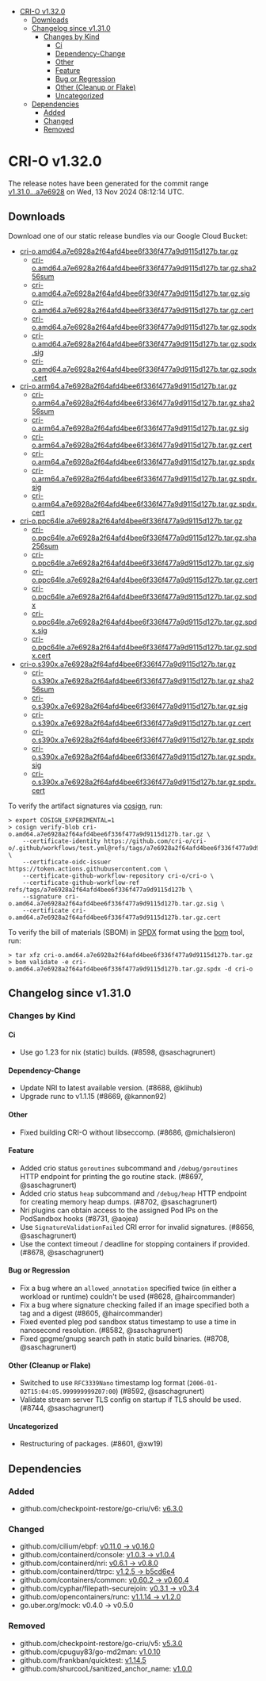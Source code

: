 - [CRI-O v1.32.0](#cri-o-v1320)
  - [Downloads](#downloads)
  - [Changelog since v1.31.0](#changelog-since-v1310)
    - [Changes by Kind](#changes-by-kind)
      - [Ci](#ci)
      - [Dependency-Change](#dependency-change)
      - [Other](#other)
      - [Feature](#feature)
      - [Bug or Regression](#bug-or-regression)
      - [Other (Cleanup or Flake)](#other-cleanup-or-flake)
      - [Uncategorized](#uncategorized)
  - [Dependencies](#dependencies)
    - [Added](#added)
    - [Changed](#changed)
    - [Removed](#removed)

# CRI-O v1.32.0

The release notes have been generated for the commit range
[v1.31.0...a7e6928](https://github.com/cri-o/cri-o/compare/v1.31.0...v1.32.0) on Wed, 13 Nov 2024 08:12:14 UTC.

## Downloads

Download one of our static release bundles via our Google Cloud Bucket:

- [cri-o.amd64.a7e6928a2f64afd4bee6f336f477a9d9115d127b.tar.gz](https://storage.googleapis.com/cri-o/artifacts/cri-o.amd64.a7e6928a2f64afd4bee6f336f477a9d9115d127b.tar.gz)
  - [cri-o.amd64.a7e6928a2f64afd4bee6f336f477a9d9115d127b.tar.gz.sha256sum](https://storage.googleapis.com/cri-o/artifacts/cri-o.amd64.a7e6928a2f64afd4bee6f336f477a9d9115d127b.tar.gz.sha256sum)
  - [cri-o.amd64.a7e6928a2f64afd4bee6f336f477a9d9115d127b.tar.gz.sig](https://storage.googleapis.com/cri-o/artifacts/cri-o.amd64.a7e6928a2f64afd4bee6f336f477a9d9115d127b.tar.gz.sig)
  - [cri-o.amd64.a7e6928a2f64afd4bee6f336f477a9d9115d127b.tar.gz.cert](https://storage.googleapis.com/cri-o/artifacts/cri-o.amd64.a7e6928a2f64afd4bee6f336f477a9d9115d127b.tar.gz.cert)
  - [cri-o.amd64.a7e6928a2f64afd4bee6f336f477a9d9115d127b.tar.gz.spdx](https://storage.googleapis.com/cri-o/artifacts/cri-o.amd64.a7e6928a2f64afd4bee6f336f477a9d9115d127b.tar.gz.spdx)
  - [cri-o.amd64.a7e6928a2f64afd4bee6f336f477a9d9115d127b.tar.gz.spdx.sig](https://storage.googleapis.com/cri-o/artifacts/cri-o.amd64.a7e6928a2f64afd4bee6f336f477a9d9115d127b.tar.gz.spdx.sig)
  - [cri-o.amd64.a7e6928a2f64afd4bee6f336f477a9d9115d127b.tar.gz.spdx.cert](https://storage.googleapis.com/cri-o/artifacts/cri-o.amd64.a7e6928a2f64afd4bee6f336f477a9d9115d127b.tar.gz.spdx.cert)
- [cri-o.arm64.a7e6928a2f64afd4bee6f336f477a9d9115d127b.tar.gz](https://storage.googleapis.com/cri-o/artifacts/cri-o.arm64.a7e6928a2f64afd4bee6f336f477a9d9115d127b.tar.gz)
  - [cri-o.arm64.a7e6928a2f64afd4bee6f336f477a9d9115d127b.tar.gz.sha256sum](https://storage.googleapis.com/cri-o/artifacts/cri-o.arm64.a7e6928a2f64afd4bee6f336f477a9d9115d127b.tar.gz.sha256sum)
  - [cri-o.arm64.a7e6928a2f64afd4bee6f336f477a9d9115d127b.tar.gz.sig](https://storage.googleapis.com/cri-o/artifacts/cri-o.arm64.a7e6928a2f64afd4bee6f336f477a9d9115d127b.tar.gz.sig)
  - [cri-o.arm64.a7e6928a2f64afd4bee6f336f477a9d9115d127b.tar.gz.cert](https://storage.googleapis.com/cri-o/artifacts/cri-o.arm64.a7e6928a2f64afd4bee6f336f477a9d9115d127b.tar.gz.cert)
  - [cri-o.arm64.a7e6928a2f64afd4bee6f336f477a9d9115d127b.tar.gz.spdx](https://storage.googleapis.com/cri-o/artifacts/cri-o.arm64.a7e6928a2f64afd4bee6f336f477a9d9115d127b.tar.gz.spdx)
  - [cri-o.arm64.a7e6928a2f64afd4bee6f336f477a9d9115d127b.tar.gz.spdx.sig](https://storage.googleapis.com/cri-o/artifacts/cri-o.arm64.a7e6928a2f64afd4bee6f336f477a9d9115d127b.tar.gz.spdx.sig)
  - [cri-o.arm64.a7e6928a2f64afd4bee6f336f477a9d9115d127b.tar.gz.spdx.cert](https://storage.googleapis.com/cri-o/artifacts/cri-o.arm64.a7e6928a2f64afd4bee6f336f477a9d9115d127b.tar.gz.spdx.cert)
- [cri-o.ppc64le.a7e6928a2f64afd4bee6f336f477a9d9115d127b.tar.gz](https://storage.googleapis.com/cri-o/artifacts/cri-o.ppc64le.a7e6928a2f64afd4bee6f336f477a9d9115d127b.tar.gz)
  - [cri-o.ppc64le.a7e6928a2f64afd4bee6f336f477a9d9115d127b.tar.gz.sha256sum](https://storage.googleapis.com/cri-o/artifacts/cri-o.ppc64le.a7e6928a2f64afd4bee6f336f477a9d9115d127b.tar.gz.sha256sum)
  - [cri-o.ppc64le.a7e6928a2f64afd4bee6f336f477a9d9115d127b.tar.gz.sig](https://storage.googleapis.com/cri-o/artifacts/cri-o.ppc64le.a7e6928a2f64afd4bee6f336f477a9d9115d127b.tar.gz.sig)
  - [cri-o.ppc64le.a7e6928a2f64afd4bee6f336f477a9d9115d127b.tar.gz.cert](https://storage.googleapis.com/cri-o/artifacts/cri-o.ppc64le.a7e6928a2f64afd4bee6f336f477a9d9115d127b.tar.gz.cert)
  - [cri-o.ppc64le.a7e6928a2f64afd4bee6f336f477a9d9115d127b.tar.gz.spdx](https://storage.googleapis.com/cri-o/artifacts/cri-o.ppc64le.a7e6928a2f64afd4bee6f336f477a9d9115d127b.tar.gz.spdx)
  - [cri-o.ppc64le.a7e6928a2f64afd4bee6f336f477a9d9115d127b.tar.gz.spdx.sig](https://storage.googleapis.com/cri-o/artifacts/cri-o.ppc64le.a7e6928a2f64afd4bee6f336f477a9d9115d127b.tar.gz.spdx.sig)
  - [cri-o.ppc64le.a7e6928a2f64afd4bee6f336f477a9d9115d127b.tar.gz.spdx.cert](https://storage.googleapis.com/cri-o/artifacts/cri-o.ppc64le.a7e6928a2f64afd4bee6f336f477a9d9115d127b.tar.gz.spdx.cert)
- [cri-o.s390x.a7e6928a2f64afd4bee6f336f477a9d9115d127b.tar.gz](https://storage.googleapis.com/cri-o/artifacts/cri-o.s390x.a7e6928a2f64afd4bee6f336f477a9d9115d127b.tar.gz)
  - [cri-o.s390x.a7e6928a2f64afd4bee6f336f477a9d9115d127b.tar.gz.sha256sum](https://storage.googleapis.com/cri-o/artifacts/cri-o.s390x.a7e6928a2f64afd4bee6f336f477a9d9115d127b.tar.gz.sha256sum)
  - [cri-o.s390x.a7e6928a2f64afd4bee6f336f477a9d9115d127b.tar.gz.sig](https://storage.googleapis.com/cri-o/artifacts/cri-o.s390x.a7e6928a2f64afd4bee6f336f477a9d9115d127b.tar.gz.sig)
  - [cri-o.s390x.a7e6928a2f64afd4bee6f336f477a9d9115d127b.tar.gz.cert](https://storage.googleapis.com/cri-o/artifacts/cri-o.s390x.a7e6928a2f64afd4bee6f336f477a9d9115d127b.tar.gz.cert)
  - [cri-o.s390x.a7e6928a2f64afd4bee6f336f477a9d9115d127b.tar.gz.spdx](https://storage.googleapis.com/cri-o/artifacts/cri-o.s390x.a7e6928a2f64afd4bee6f336f477a9d9115d127b.tar.gz.spdx)
  - [cri-o.s390x.a7e6928a2f64afd4bee6f336f477a9d9115d127b.tar.gz.spdx.sig](https://storage.googleapis.com/cri-o/artifacts/cri-o.s390x.a7e6928a2f64afd4bee6f336f477a9d9115d127b.tar.gz.spdx.sig)
  - [cri-o.s390x.a7e6928a2f64afd4bee6f336f477a9d9115d127b.tar.gz.spdx.cert](https://storage.googleapis.com/cri-o/artifacts/cri-o.s390x.a7e6928a2f64afd4bee6f336f477a9d9115d127b.tar.gz.spdx.cert)

To verify the artifact signatures via [cosign](https://github.com/sigstore/cosign), run:

```console
> export COSIGN_EXPERIMENTAL=1
> cosign verify-blob cri-o.amd64.a7e6928a2f64afd4bee6f336f477a9d9115d127b.tar.gz \
    --certificate-identity https://github.com/cri-o/cri-o/.github/workflows/test.yml@refs/tags/a7e6928a2f64afd4bee6f336f477a9d9115d127b \
    --certificate-oidc-issuer https://token.actions.githubusercontent.com \
    --certificate-github-workflow-repository cri-o/cri-o \
    --certificate-github-workflow-ref refs/tags/a7e6928a2f64afd4bee6f336f477a9d9115d127b \
    --signature cri-o.amd64.a7e6928a2f64afd4bee6f336f477a9d9115d127b.tar.gz.sig \
    --certificate cri-o.amd64.a7e6928a2f64afd4bee6f336f477a9d9115d127b.tar.gz.cert
```

To verify the bill of materials (SBOM) in [SPDX](https://spdx.org) format using the [bom](https://sigs.k8s.io/bom) tool, run:

```console
> tar xfz cri-o.amd64.a7e6928a2f64afd4bee6f336f477a9d9115d127b.tar.gz
> bom validate -e cri-o.amd64.a7e6928a2f64afd4bee6f336f477a9d9115d127b.tar.gz.spdx -d cri-o
```

## Changelog since v1.31.0

### Changes by Kind

#### Ci
 - Use go 1.23 for nix (static) builds. (#8598, @saschagrunert)

#### Dependency-Change
 - Update NRI to latest available version. (#8688, @klihub)
 - Upgrade runc to v1.1.15 (#8669, @kannon92)

#### Other
 - Fixed building CRI-O without libseccomp. (#8686, @michalsieron)

#### Feature
 - Added crio status `goroutines` subcommand and `/debug/goroutines` HTTP endpoint for printing the go routine stack. (#8697, @saschagrunert)
 - Added crio status `heap` subcommand and `/debug/heap` HTTP endpoint for creating memory heap dumps. (#8702, @saschagrunert)
 - Nri plugins can obtain access to the assigned Pod IPs on the PodSandbox hooks (#8731, @aojea)
 - Use `SignatureValidationFailed` CRI error for invalid signatures. (#8656, @saschagrunert)
 - Use the context timeout / deadline for stopping containers if provided. (#8678, @saschagrunert)

#### Bug or Regression
 - Fix a bug where an `allowed_annotation` specified twice (in either a workload or runtime) couldn't be used (#8628, @haircommander)
 - Fix a bug where signature checking failed if an image specified both a tag and a digest (#8605, @haircommander)
 - Fixed evented pleg pod sandbox status timestamp to use a time in nanosecond resolution. (#8582, @saschagrunert)
 - Fixed gpgme/gnupg search path in static build binaries. (#8708, @saschagrunert)

#### Other (Cleanup or Flake)
 - Switched to use `RFC3339Nano` timestamp log format (`2006-01-02T15:04:05.999999999Z07:00`) (#8592, @saschagrunert)
 - Validate stream server TLS config on startup if TLS should be used. (#8744, @saschagrunert)

#### Uncategorized
 - Restructuring of packages. (#8601, @xw19)

## Dependencies

### Added
- github.com/checkpoint-restore/go-criu/v6: [v6.3.0](https://github.com/checkpoint-restore/go-criu/tree/v6.3.0)

### Changed
- github.com/cilium/ebpf: [v0.11.0 → v0.16.0](https://github.com/cilium/ebpf/compare/v0.11.0...v0.16.0)
- github.com/containerd/console: [v1.0.3 → v1.0.4](https://github.com/containerd/console/compare/v1.0.3...v1.0.4)
- github.com/containerd/nri: [v0.6.1 → v0.8.0](https://github.com/containerd/nri/compare/v0.6.1...v0.8.0)
- github.com/containerd/ttrpc: [v1.2.5 → b5cd6e4](https://github.com/containerd/ttrpc/compare/v1.2.5...b5cd6e4)
- github.com/containers/common: [v0.60.2 → v0.60.4](https://github.com/containers/common/compare/v0.60.2...v0.60.4)
- github.com/cyphar/filepath-securejoin: [v0.3.1 → v0.3.4](https://github.com/cyphar/filepath-securejoin/compare/v0.3.1...v0.3.4)
- github.com/opencontainers/runc: [v1.1.14 → v1.2.0](https://github.com/opencontainers/runc/compare/v1.1.14...v1.2.0)
- go.uber.org/mock: v0.4.0 → v0.5.0

### Removed
- github.com/checkpoint-restore/go-criu/v5: [v5.3.0](https://github.com/checkpoint-restore/go-criu/tree/v5.3.0)
- github.com/cpuguy83/go-md2man: [v1.0.10](https://github.com/cpuguy83/go-md2man/tree/v1.0.10)
- github.com/frankban/quicktest: [v1.14.5](https://github.com/frankban/quicktest/tree/v1.14.5)
- github.com/shurcooL/sanitized_anchor_name: [v1.0.0](https://github.com/shurcooL/sanitized_anchor_name/tree/v1.0.0)
